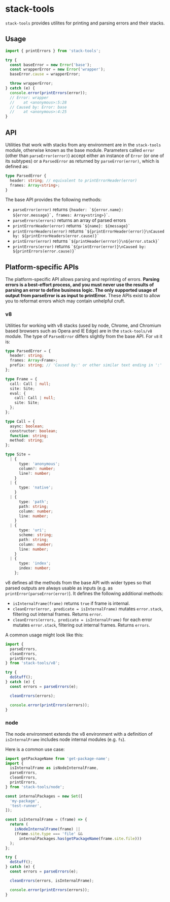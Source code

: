 # stack-tools

`stack-tools` provides utilites for printing and parsing errors and their stacks.

## Usage

```js
import { printErrors } from 'stack-tools';

try {
  const baseError = new Error('base');
  const wrapperError = new Error('wrapper');
  baseError.cause = wrapperError;

  throw wrapperError;
} catch (e) {
  console.error(printErrors(error));
  // Error: wrapper
  //    at <anonymous>:5:28
  // Caused by: Error: base
  //    at <anonymous>:4:25
}
```

## API

Utilities that work with stacks from any environment are in the `stack-tools` module, otherwise known as the base module. Parameters called `error` (other than `parseError(error)`) accept either an instance of `Error` (or one of its subtypes) or a `ParsedError` as returned by `parseError(error)`, which is defined as:

```ts
type ParsedError {
  header: string; // equivalent to printErrorHeader(error)
  frames: Array<string>;
}
```

The base API provides the following methods:

- `parseError(error)` returns `` {header: `${error.name}: ${error.message}`, frames: Array<string>}` ``.
- `parseErrors(errors)` returns an array of parsed errors
- `printErrorHeader(error)` returns `` `${name}: ${message}` ``
- `printErrorHeaders(error)` returns `` `${printErrorHeader(error)}\nCaused by: ${printErrorHeaders(error.cause)}` ``
- `printError(error)` returns `` `${printHeader(errror)}\n${error.stack}` ``
- `printErrors(error)` returns `` `${printError(error)}\nCaused by: ${printErrors(error.cause)}` ``

## Platform-specific APIs

The platform-specific API allows parsing and reprinting of errors. **Parsing errors is a best-effort process, and you must never use the results of parsing an error to define business logic. The only supported usage of output from parseError is as input to printError.** These APIs exist to allow you to reformat errors which may contain unhelpful cruft.

### v8

Utilities for working with v8 stacks (used by node, Chrome, and Chromium based browsers such as Opera and IE Edge) are in the `stack-tools/v8` module. The type of `ParsedError` differs slightly from the base API. For `v8` it is:

```ts
type ParsedError = {
  header: string;
  frames: Array<Frame>;
  prefix: string; // 'Caused by:' or other similar text ending in ':'
};

type Frame = {
  call: Call | null;
  site: Site;
  eval: {
    call: Call | null;
    site: Site;
  };
};

type Call = {
  async: boolean;
  constructor: boolean;
  function: string;
  method: string;
};

type Site =
  | {
      type: 'anonymous';
      column?: number;
      line?: number;
    }
  | {
      type: 'native';
    }
  | {
      type: 'path';
      path: string;
      column: number;
      line: number;
    }
  | {
      type: 'uri';
      scheme: string;
      path: string;
      column: number;
      line: number;
    }
  | {
      type: 'index';
      index: number;
    };
```

v8 defines all the methods from the base API with wider types so that parsed outputs are always usable as inputs (e.g. as `printError(parseError(error)`). It defines the following additional methods:

- `isInternalFrame(frame)` returns `true` if frame is internal.
- `cleanError(error, predicate = isInternalFrame)` mutates `error.stack`, filtering out internal frames. Returns `error`.
- `cleanErrors(errors, predicate = isInternalFrame)` for each error mutates `error.stack`, filtering out internal frames. Returns `errors`.

A common usage might look like this:

```js
import {
  parseErrors,
  cleanErrors,
  printErrors,
} from 'stack-tools/v8';

try {
  doStuff();
} catch (e) {
  const errors = parseErrors(e);

  cleanErrors(errors);

  console.error(printErrors(errors));
}
```

### node

The node environment extends the v8 environment with a definition of `isInternalFrame` includes node internal modules (e.g. `fs`).

Here is a common use case:

```js
import getPackageName from 'get-package-name';
import {
  isInternalFrame as isNodeInternalFrame,
  parseErrors,
  cleanErrors,
  printErrors,
} from 'stack-tools/node';

const internalPackages = new Set([
  'my-package',
  'test-runner',
]);

const isInternalFrame = (frame) => {
  return (
    isNodeInternalFrame(frame) ||
    (frame.site.type === 'file' &&
      internalPackages.has(getPackageName(frame.site.file)))
  );
};

try {
  doStuff();
} catch (e) {
  const errors = parseErrors(e);

  cleanErrors(errors, isInternalFrame);

  console.error(printErrors(errors));
}
```
